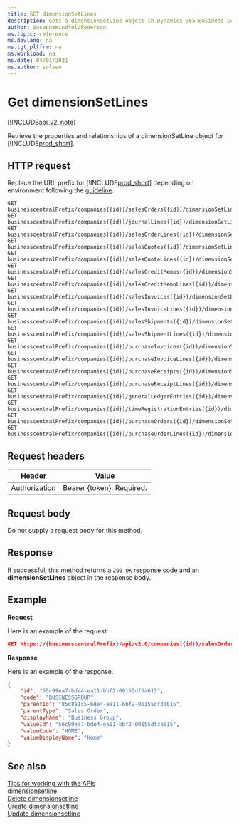 ```yaml
---
title: GET dimensionSetLines  
description: Gets a dimensionSetLine object in Dynamics 365 Business Central.
author: SusanneWindfeldPedersen
ms.topic: reference
ms.devlang: na
ms.tgt_pltfrm: na
ms.workload: na
ms.date: 04/01/2021
ms.author: solsen
---
```


# Get dimensionSetLines

[!INCLUDE[api_v2_note](../../../includes/api_v2_note.md)]

Retrieve the properties and relationships of a dimensionSetLine object for [!INCLUDE[prod_short](../../../includes/prod_short.md)]. 


## HTTP request
Replace the URL prefix for [!INCLUDE[prod_short](../../../includes/prod_short.md)] depending on environment following the [guideline](../../v2.0/endpoints-apis-for-dynamics.md).

```
GET businesscentralPrefix/companies({id})/salesOrders({id})/dimensionSetLines({id})
GET businesscentralPrefix/companies({id})/journalLines({id})/dimensionSetLines({id})
GET businesscentralPrefix/companies({id})/salesOrderLines({id})/dimensionSetLines({id})
GET businesscentralPrefix/companies({id})/salesQuotes({id})/dimensionSetLines({id})
GET businesscentralPrefix/companies({id})/salesQuoteLines({id})/dimensionSetLines({id})
GET businesscentralPrefix/companies({id})/salesCreditMemos({id})/dimensionSetLines({id})
GET businesscentralPrefix/companies({id})/salesCreditMemoLines({id})/dimensionSetLines({id})
GET businesscentralPrefix/companies({id})/salesInvoices({id})/dimensionSetLines({id})
GET businesscentralPrefix/companies({id})/salesInvoiceLines({id})/dimensionSetLines({id})
GET businesscentralPrefix/companies({id})/salesShipments({id})/dimensionSetLines({id})
GET businesscentralPrefix/companies({id})/salesShipmentLines({id})/dimensionSetLines({id})
GET businesscentralPrefix/companies({id})/purchaseInvoices({id})/dimensionSetLines({id})
GET businesscentralPrefix/companies({id})/purchaseInvoiceLines({id})/dimensionSetLines({id})
GET businesscentralPrefix/companies({id})/purchaseReceipts({id})/dimensionSetLines({id})
GET businesscentralPrefix/companies({id})/purchaseReceiptLines({id})/dimensionSetLines({id})
GET businesscentralPrefix/companies({id})/generalLedgerEntries({id})/dimensionSetLines({id})
GET businesscentralPrefix/companies({id})/timeRegistrationEntries({id})/dimensionSetLines({id})
GET businesscentralPrefix/companies({id})/purchaseOrders({id})/dimensionSetLines({id})
GET businesscentralPrefix/companies({id})/purchaseOrderLines({id})/dimensionSetLines({id})
```

## Request headers

|Header|Value|
|------|-----|
|Authorization  |Bearer {token}. Required. |

## Request body
Do not supply a request body for this method.

## Response
If successful, this method returns a ```200 OK``` response code and an **dimensionSetLines** object in the response body.

## Example

**Request**

Here is an example of the request.

```json
GET https://{businesscentralPrefix}/api/v2.0/companies({id})/salesOrders({id})/dimensionSetLines({id})
```

**Response**

Here is an example of the response. 

```json
{
    "id": "55c99ea7-bde4-ea11-bbf2-00155df3a615",
    "code": "BUSINESSGROUP",
    "parentId": "85d8a1c5-bde4-ea11-bbf2-00155df3a615",
    "parentType": "Sales Order",
    "displayName": "Business Group",
    "valueId": "56c99ea7-bde4-ea11-bbf2-00155df3a615",
    "valueCode": "HOME",
    "valueDisplayName": "Home"
}
```


## See also
[Tips for working with the APIs](../../../developer/devenv-connect-apps-tips.md)    
[dimensionsetline](../resources/dynamics_dimensionsetline.md)    
[Delete dimensionsetline](dynamics_dimensionsetline_Delete.md)    
[Create dimensionsetline](dynamics_dimensionsetline_Create.md)    
[Update dimensionsetline](dynamics_dimensionsetline_Update.md)    
